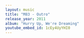 ```yaml
---
layout: music
title: "M83 - Outro"
release_year: 2011
album: "Hurry Up, We're Dreaming"
youtube_embed_id: 1cEy4UyYHI0
---
```

